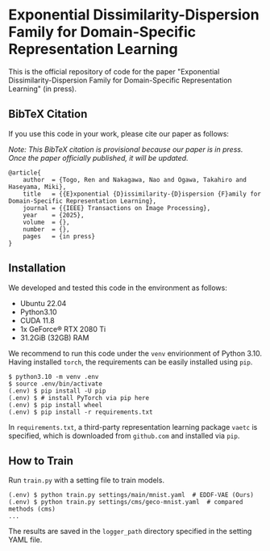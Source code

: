 # Exponential Dissimilarity-Dispersion Family for Domain-Specific Representation Learning

This is the official repository of code for the paper "Exponential Dissimilarity-Dispersion Family for Domain-Specific Representation Learning" (in press).

## BibTeX Citation

If you use this code in your work, please cite our paper as follows:

*Note: This BibTeX citation is provisional because our paper is in press. Once the paper officially published, it will be updated.*

```
@article{
    author  = {Togo, Ren and Nakagawa, Nao and Ogawa, Takahiro and Haseyama, Miki},
    title   = {{E}xponential {D}issimilarity-{D}ispersion {F}amily for Domain-Specific Representation Learning},
    journal = {{IEEE} Transactions on Image Processing},
    year    = {2025},
    volume  = {},
    number  = {},
    pages   = {in press}
}
```

## Installation
We developed and tested this code in the environment as follows:

- Ubuntu 22.04
- Python3.10
- CUDA 11.8
- 1x GeForce® RTX 2080 Ti
- 31.2GiB (32GB) RAM

We recommend to run this code under the `venv` envirionment of Python 3.10.
Having installed `torch`, the requirements can be easily installed using `pip`.
```
$ python3.10 -m venv .env
$ source .env/bin/activate
(.env) $ pip install -U pip
(.env) $ # install PyTorch via pip here
(.env) $ pip install wheel
(.env) $ pip install -r requirements.txt
```
In `requirements.txt`, a third-party representation learning package `vaetc` is specified, which is downloaded from `github.com` and installed via `pip`.

## How to Train
Run `train.py` with a setting file to train models.
```
(.env) $ python train.py settings/main/mnist.yaml  # EDDF-VAE (Ours)
(.env) $ python train.py settings/cms/geco-mnist.yaml  # compared methods (cms)
...
```
The results are saved in the `logger_path` directory specified in the setting YAML file.